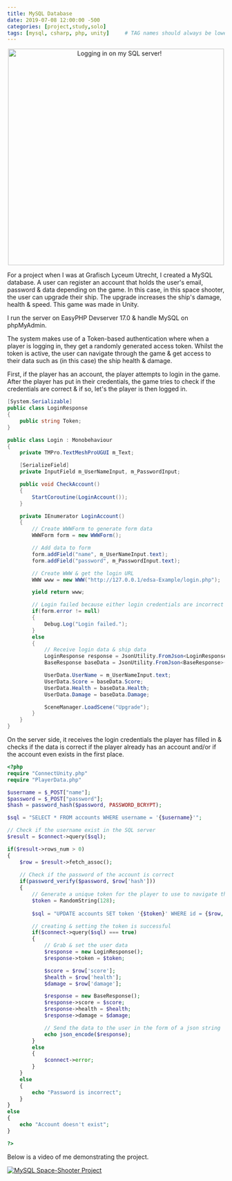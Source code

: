 ```yaml
---
title: MySQL Database
date: 2019-07-08 12:00:00 -500
categories: [project,study,solo]
tags: [mysql, csharp, php, unity]     # TAG names should always be lowercase
---
```


<center>
<img src="../assets/images/MySQLProject/LoginExample.gif" width="500" alt="Logging in on my SQL server!"/>
</center>

For a project when I was at Grafisch Lyceum Utrecht, I created a MySQL database. A user can register an account that holds the user's email, password & data depending on the game. In this case, in this space shooter, the user can upgrade their ship. The upgrade increases the ship's damage, health & speed. This game was made in Unity.

I run the server on EasyPHP Devserver 17.0 & handle MySQL on phpMyAdmin.

The system makes use of a Token-based authentication where when a player is logging in, they get a randomly generated access token. Whilst the token is active, the user can navigate through the game & get access to their data such as (in this case) the ship health & damage.

First, if the player has an account, the player attempts to login in the game. After the player has put in their credentials, the game tries to check if the credentials are correct & if so, let's the player is then logged in.

```cs
[System.Serializable]
public class LoginResponse
{
    public string Token;
}

public class Login : Monobehaviour
{
    private TMPro.TextMeshProUGUI m_Text;

    [SerializeField]
    private InputField m_UserNameInput, m_PasswordInput;

    public void CheckAccount()
    {
        StartCoroutine(LoginAccount());
    }

    private IEnumerator LoginAccount()
    {
        // Create WWWForm to generate form data
        WWWForm form = new WWWForm();

        // Add data to form
        form.addField("name", m_UserNameInput.text);
        form.addField("password", m_PasswordInput.text);

        // Create WWW & get the login URL
        WWW www = new WWW("http://127.0.0.1/edsa-Example/login.php");

        yield return www;

        // Login failed because either login credentials are incorrect or server is down.
        if(form.error != null)
        {
            Debug.Log("Login failed.");
        }
        else
        {
            // Receive login data & ship data
            LoginResponse response = JsonUtility.FromJson<LoginResponse>(www.text);
            BaseResponse baseData = JsonUtility.FromJson<BaseResponse>(www.text);

            UserData.UserName = m_UserNameInput.text;
            UserData.Score = baseData.Score;
            UserData.Health = baseData.Health;
            UserData.Damage = baseData.Damage;

            SceneManager.LoadScene("Upgrade");
        }
    }
}
```

On the server side, it receives the login credentials the player has filled in & checks if the data is correct if the player already has an account and/or if the account even exists in the first place.

```php
<?php
require "ConnectUnity.php"
require "PlayerData.php"

$username = $_POST["name"];
$password = $_POST["password"];
$hash = password_hash($password, PASSWORD_BCRYPT);

$sql = "SELECT * FROM accounts WHERE username = '{$username}'";

// Check if the username exist in the SQL server
$result = $connect->query($sql);

if($result->rows_num > 0)
{
    $row = $result->fetch_assoc();
    
    // Check if the password of the account is correct
    if(password_verify($password, $row['hash']))
    {
        // Generate a unique token for the player to use to navigate the game
        $token = RandomString(128);
        
        $sql = "UPDATE accounts SET token '{$token}' WHERE id = {$row, ['id']}";

        // creating & setting the token is successful
        if($connect->query($sql) === true)
        {
            // Grab & set the user data
            $response = new LoginResponse();
            $response->token = $token;

            $score = $row['score'];
            $health = $row['health'];
            $damage = $row['damage'];

            $response = new BaseResponse();
            $response->score = $score;
            $response->health = $health;
            $response->damage = $damage;

            // Send the data to the user in the form of a json string
            echo json_encode($response);
        }
        else
        {
            $connect->error;
        }
    }
    else
    {
        echo "Password is incorrect";
    }
}
else
{
    echo "Account doesn't exist";
}

?>
```

Below is a video of me demonstrating the project.

[![MySQL Space-Shooter Project](https://img.youtube.com/vi/zpE9lKieaoU&t=2s/0.jpg)](https://www.youtube.com/watch?v=zpE9lKieaoU&t=2s "MySQL, login, save player data & space shooter")
